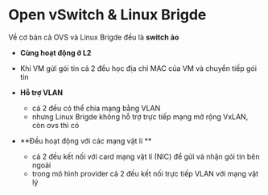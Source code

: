 # Open vSwitch & Linux Brigde

Về cơ bản cả OVS và Linux Brigde đều là **switch ảo**

-  **Cùng hoạt động ở L2** 
  - Khi VM gửi gói tin cả 2 đều học địa chỉ MAC của VM và chuyển tiếp gói tin 

- **Hỗ trợ VLAN**
  - cả 2 đều có thể chia mạng bằng VLAN 
  - nhưng Linux Brigde không hỗ trợ trực tiếp mạng mở rộng VxLAN, còn ovs thì có 
- **Đều hoạt động với các mạng vật lí **
  - cả 2 đều kết nối với card mạng vật lí (NIC) để gửi và nhận gói tin bên ngoài 
  - trong mô hình provider cả 2 đều kết nối trực tiếp VLAN với mạng vật lý